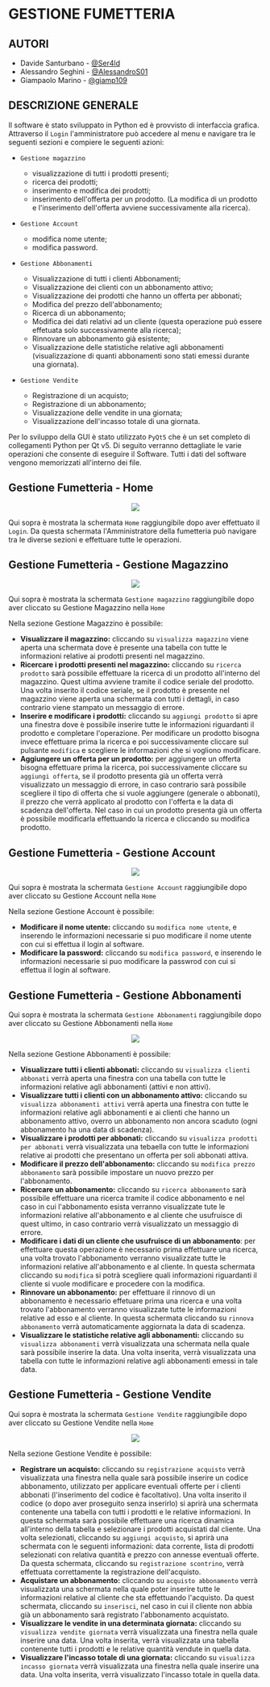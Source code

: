
# GESTIONE FUMETTERIA

## AUTORI

- Davide Santurbano - [@Ser4ld](https://www.github.com/Ser4ld)
- Alessandro Seghini - [@AlessandroS01](https://github.com/AlessandroS01)
- Giampaolo Marino - [@giamp109](https://github.com/giamp109)
## DESCRIZIONE GENERALE  

Il software è stato sviluppato in Python ed è provvisto di interfaccia grafica. Attraverso il `Login`
l'amministratore può accedere al menu e navigare tra le seguenti sezioni e compiere le seguenti azioni:

- `Gestione magazzino`

    - visualizzazione di tutti i prodotti presenti;
    - ricerca dei prodotti;
    - inserimento e modifica dei prodotti;
    - inserimento dell'offerta per un prodotto. 
(La modifica di un prodotto e l'inserimento dell'offerta avviene successivamente alla ricerca).

- `Gestione Account`
    - modifica nome utente; 
    - modifica password. 

- `Gestione Abbonamenti`
    - Visualizzazione di tutti i clienti Abbonamenti;
    - Visualizzazione dei clienti con un abbonamento attivo; 
    - Visualizzazione dei prodotti che hanno un offerta per abbonati; 
    - Modifica del prezzo dell'abbonamento;
    - Ricerca di un abbonamento; 
    - Modifica dei dati relativi ad un cliente (questa operazione può essere effetuata solo successivamente alla ricerca);
    - Rinnovare un abbonamento già esistente;
    - Visualizzazione delle statistiche relative agli abbonamenti (visualizzazione di quanti abbonamenti sono stati emessi durante una giornata).

- `Gestione Vendite`
    - Registrazione di un acquisto;
    - Registrazione di un abbonamento; 
    - Visualizzazione delle vendite in una giornata;
    - Visualizzazione dell'incasso totale di una giornata.

Per lo sviluppo della GUI è stato utilizzato `PyQt5` che è un set completo di collegamenti Python per Qt v5. Di seguito verranno dettagliate le varie operazioni che consente di eseguire il Software.
Tutti i dati del software vengono memorizzati all'interno dei file. 
## Gestione Fumetteria - Home

<p align="center">
  <img  src="https://github.com/AlessandroS01/GestioneFumetteria/blob/main/Mockup%20png/Homep.png?raw=true">
</p>

Qui sopra è mostrata la schermata `Home` raggiungibile dopo aver effettuato il `Login`. Da questa schermata l'Amministratore della fumetteria può navigare tra le diverse sezioni e effettuare tutte le operazioni.

## Gestione Fumetteria - Gestione Magazzino

<p align="center">
  <img  src="https://github.com/AlessandroS01/GestioneFumetteria/blob/main/Mockup%20png/GestioneMagazzinoPrincipale.png?raw=true">
</p>

Qui sopra è mostrata la schermata `Gestione magazzino` raggiungibile dopo aver cliccato su Gestione Magazzino nella `Home`

Nella sezione Gestione Magazzino è possibile:
- **Visualizzare il magazzino:** cliccando su `visualizza magazzino` viene aperta una schermata dove è presente una tabella con tutte le informazioni relative ai prodotti presenti nel magazzino. 
- **Ricercare i prodotti presenti nel magazzino:** cliccando su `ricerca prodotto` sarà possibile effettuare la ricerca di un prodotto all'interno del magazzino. Quest ultima avviene tramite il codice seriale del prodotto. Una volta inserito il codice seriale, se il prodotto è presente nel magazzino viene aperta una schermata con tutti i dettagli, in caso contrario viene stampato un messaggio di errore.
- **Inserire e modificare i prodotti:** cliccando su `aggiungi prodotto` si apre una finestra dove è possibile inserire tutte le informazioni riguardanti il prodotto e completare l'operazione. Per modificare un prodotto bisogna invece effettuare prima la ricerca e poi successivamente cliccare sul pulsante `modifica` e scegliere le informazioni che si vogliono modificare.
- **Aggiungere un offerta per un prodotto:** per aggiungere un offerta bisogna effettuare prima la ricerca, poi successivamente cliccare su `aggiungi offerta`, se il prodotto presenta già un offerta verrà visualizzato un messaggio di errore, in caso contrario sarà possibile scegliere il tipo di offerta che si vuole aggiungere (generale o abbonati), il prezzo che verrà applicato al prodotto con l'offerta e la data di scadenza dell'offerta. Nel caso in cui un prodotto presenta già un offerta è possibile modificarla effettuando la ricerca e cliccando su modifica prodotto.

## Gestione Fumetteria - Gestione Account

<p align="center">
  <img  src="https://github.com/AlessandroS01/GestioneFumetteria/blob/main/Mockup%20png/Gestione%20Account.png?raw=true">
</p>

Qui sopra è mostrata la schermata `Gestione Account` raggiungibile dopo aver cliccato su Gestione Account nella `Home`

Nella sezione Gestione Account è possibile: 
- **Modificare il nome utente:** cliccando su `modifica nome utente`, e inserendo le informazioni necessarie si puo modificare il nome utente con cui si effettua il login al software. 
- **Modificare la password:** cliccando su `modifica password`, e inserendo le informazioni necessarie si puo modificare la passwrod con cui si effettua il login al software.

## Gestione Fumetteria - Gestione Abbonamenti 

Qui sopra è mostrata la schermata `Gestione Abbonamenti` raggiungibile dopo aver cliccato su Gestione Abbonamenti nella `Home`

<p align="center">
  <img  src="https://github.com/AlessandroS01/GestioneFumetteria/blob/main/Mockup%20png/GestioneAbbonamenti.png?raw=true">
</p>

Nella sezione Gestione Abbonamenti è possibile: 
- **Visualizzare tutti i clienti abbonati:** cliccando su `visualizza clienti abbonati` verrà aperta una finestra con una tabella con tutte le informazioni relative agli abbonamenti (attivi e non attivi).
- **Visualizzare tutti i clienti con un abbonamento attivo:** cliccando su `visualizza abbonamenti attivi` verrà aperta una finestra con tutte le informazioni relative agli abbonamenti e ai clienti che hanno un abbonamento attivo, overro un abbonamento non ancora scaduto (ogni abbonamento ha una data di scadenza).
- **Visualizzare i prodotti per abbonati:** cliccando su `visualizza prodotti per abbonati` verrà visualizzata una tebaella con tutte le informazioni relative ai prodotti che presentano un offerta per soli abbonati attiva.
- **Modificare il prezzo dell'abbonamento:** cliccando su `modifica prezzo abbonamento` sarà possibile impostare un nuovo prezzo per l'abbonamento.
- **Ricercare un abbonamento:** cliccando su `ricerca abbonamento` sarà possibile effettuare una ricerca tramite il codice abbonamento e nel caso in cui l'abbonamento esista verranno visualizzate tute le informazioni relative all'abbonamento e al cliente che usufruisce di quest ultimo, in caso contrario verrà visualizzato un messaggio di errore.
- **Modificare i dati di un cliente che usufruisce di un abbonamento**: per effettuare questa operazione è necessario prima effettuare una ricerca, una volta trovato l'abbonamento verranno visualizzate tutte le informazioni relative all'abbonamento e al cliente. In questa schermata cliccando su `modifica` si potrà scegliere quali informazioni riguardanti il cliente si vuole modificare e procedere con la modifica.
- **Rinnovare un abbonamento:** per effettuare il rinnovo di un abbonamento è necessario effetuare prima una ricerca e una volta trovato l'abbonamento verranno visualizzate tutte le informazioni relative ad esso e al cliente. In questa schermata cliccando su `rinnova abbonamento` verrà automaticamente aggiornata la data di scadenza.
- **Visualizzare le statistiche relative agli abbonamenti:** cliccando su `visualizza abbonamenti` verrà visualizzata una schermata nella quale sarà possibile inserire la data. Una volta inserita, verrà visualizzata una tabella con tutte le informazioni relative agli abbonamenti emessi in tale data.

## Gestione Fumetteria - Gestione Vendite

Qui sopra è mostrata la schermata `Gestione Vendite` raggiungibile dopo aver cliccato su Gestione Vendite nella `Home`

<p align="center">
  <img  src="https://github.com/AlessandroS01/GestioneFumetteria/blob/main/Mockup%20png/GestioneVenditePrincipale.png?raw=true">
</p>

Nella sezione Gestione Vendite è possibile: 
- **Registrare un acquisto:** cliccando su `registrazione acquisto` verrà visualizzata una finestra nella quale sarà possibile inserire un codice abbonamento, utilizzato per applicare eventuali offerte per i clienti abbonati (l'inserimento del codice è facoltativo). Una volta inserito il codice (o dopo aver proseguito senza inserirlo) si aprirà una schermata contenente una tabella con tutti i prodotti e le relative informazioni. In questa schermata sarà possibile effettuare una ricerca dinamica all'interno della tabella e selezionare i prodotti acquistati dal cliente. Una volta selezionati, cliccando su `aggiungi acquisto`, si aprirà una schermata con le seguenti informazioni: data corrente, lista di prodotti selezionati con relativa quantità e prezzo con annesse eventuali offerte. Da questa schermata, cliccando su `registrazione scontrino`, verrà effettuata correttamente la registrazione dell'acquisto. 
- **Acquistare un abbonamento:** cliccando su `acquisto abbonamento` verrà visualizzata una schermata nella quale poter inserire tutte le informazioni relative al cliente che sta effettuando l'acquisto. Da quest schermata, cliccando su `inserisci`, nel caso in cui il cliente non abbia già un abbonamento sarà registrato l'abbonamento acquistato.
- **Visualizzare le vendite in una determinata giornata:** cliccando su `visualizza vendite giornata` verrà visualizzata una finestra nella quale inserire una data. Una volta inserita, verrà visualizzata una tabella contenente tutti i prodotti e le relative quantità vendute in quella data.
- **Visualizzare l'incasso totale di una giornata:** cliccando su `visualizza incasso giornata` verrà visualizzata una finestra nella quale inserire una data. Una volta inserita, verrà visualizzato l'incasso totale in quella data.
